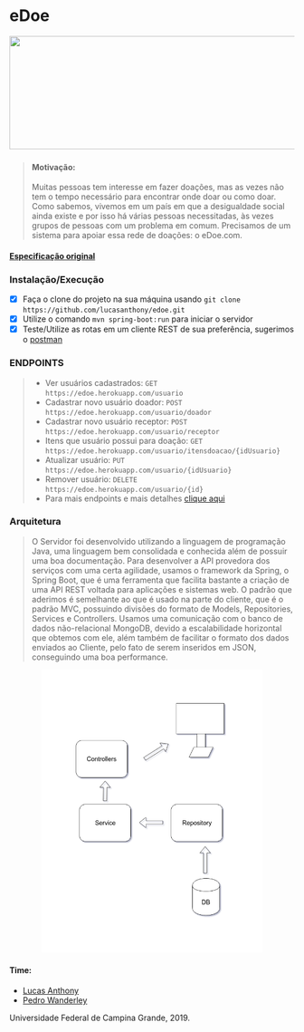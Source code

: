 # eDoe

<p align="center">
  <img src="https://lh6.googleusercontent.com/lT7mQse0ChZB0iMO0MMXZp_k-nTqtyfY9_FuNl7eELiVQcjRztnz5d1Iu_m39pKhGeXP8-37MfmRQlkszMDEDyjlgxSfa7_5nsbJEJjkmztA0St3wy4art8UIGekWKjQOINpxtgo" height="200" width="600"> 
</p>

>#### Motivação:
>Muitas pessoas tem interesse em fazer doações, mas as vezes não tem o tempo necessário para encontrar onde doar ou como doar. Como sabemos, vivemos em um país em que a desigualdade social ainda existe e por isso há várias pessoas necessitadas, às vezes grupos de pessoas com um problema em comum. Precisamos de um sistema para apoiar essa rede de doações: o eDoe.com.

#### [Especificação original](https://docs.google.com/document/d/e/2PACX-1vST2TI5lDbtMlv8rhFYJkYnrfgqzyWDv6DDvvAajz3_KK4tAs_UnAbYdI6oeMQA6jEHo5HwUAatHmd8/pub)

### Instalação/Execução
- [x] Faça o clone do projeto na sua máquina usando `git clone https://github.com/lucasanthony/edoe.git`
- [x] Utilize o comando `mvn spring-boot:run` para iniciar o servidor
- [x] Teste/Utilize as rotas em um cliente REST de sua preferência, sugerimos o [postman](https://www.getpostman.com/)

### ENDPOINTS
> * Ver usuários cadastrados: `GET` `https://edoe.herokuapp.com/usuario`
> * Cadastrar novo usuário doador: `POST` `https://edoe.herokuapp.com/usuario/doador`
> * Cadastrar novo usuário receptor: `POST` `https://edoe.herokuapp.com/usuario/receptor`
> * Itens que usuário possui para doação: `GET` `https://edoe.herokuapp.com/usuario/itensdoacao/{idUsuario}`
> * Atualizar usuário: `PUT` `https://edoe.herokuapp.com/usuario/{idUsuario}`
> * Remover usuário: `DELETE` `https://edoe.herokuapp.com/usuario/{id}`
> * Para mais endpoints e mais detalhes [clique aqui](https://docs.google.com/spreadsheets/d/e/2PACX-1vTKBSN7akdgCAOA8svZyORjGkdUTT8DBTTQyQwcgiracPwTSQxMwrrVCpJQToaYlXuAfi5Jw7YVZUo5/pubhtml?gid=0&single=true)

### Arquitetura
>O Servidor foi desenvolvido utilizando a linguagem de programação Java, uma linguagem bem consolidada e conhecida além de possuir uma boa documentação. Para desenvolver a API provedora dos serviços com uma certa agilidade, usamos o framework da Spring, o Spring Boot, que é uma ferramenta que facilita bastante a criação de uma API REST voltada para aplicações e sistemas web. O padrão que aderimos é semelhante ao que é usado na parte do cliente, que é o padrão MVC, possuindo divisões do formato de Models, Repositories, Services e Controllers. Usamos uma comunicação com o banco de dados não-relacional MongoDB, devido a escalabilidade horizontal que obtemos com ele, além também de facilitar o formato dos dados enviados ao Cliente, pelo fato de serem inseridos em JSON, conseguindo uma boa performance.

<p align="center">
  <img src="https://github.com/lucasanthony/edoe/blob/master/DACA_edoe_Diagram.png?raw=true" height="500" width="390"> 
</p>

#### Time:
* [Lucas Anthony](https://github.com/lucasanthony)
* [Pedro Wanderley](https://github.com/pedrofwanderley)


Universidade Federal de Campina Grande, 2019.
